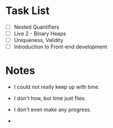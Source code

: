 
# Task List

- [ ] Nested Quantifiers 
- [ ] Live 2 - Binary Heaps
- [ ] Uniqueness, Validity
- [ ] Introduction to Front-end development

# Notes
- I could not really keep up with time.
- I don't how, but time just flies.
- I don't even make any progress.

- 
